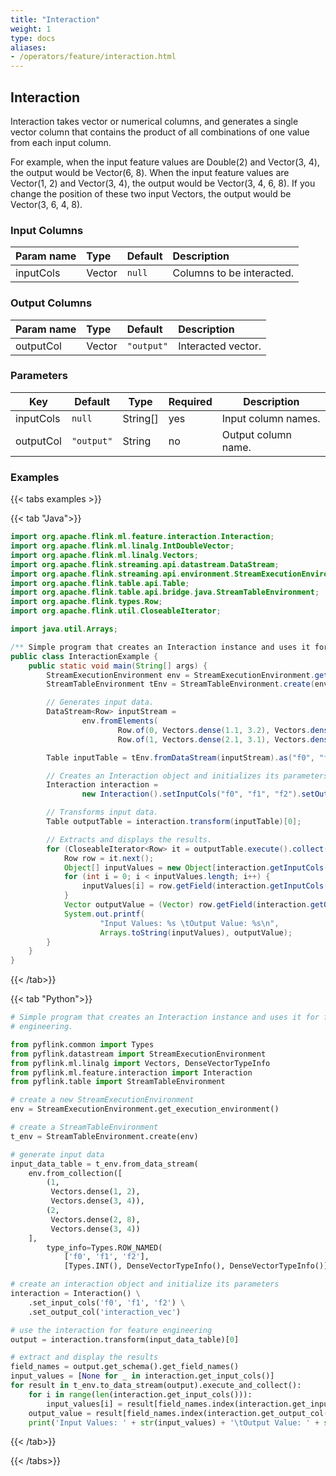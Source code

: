 ```yaml
---
title: "Interaction"
weight: 1
type: docs
aliases:
- /operators/feature/interaction.html
---
```


<!--
Licensed to the Apache Software Foundation (ASF) under one
or more contributor license agreements.  See the NOTICE file
distributed with this work for additional information
regarding copyright ownership.  The ASF licenses this file
to you under the Apache License, Version 2.0 (the
"License"); you may not use this file except in compliance
with the License.  You may obtain a copy of the License at

  http://www.apache.org/licenses/LICENSE-2.0

Unless required by applicable law or agreed to in writing,
software distributed under the License is distributed on an
"AS IS" BASIS, WITHOUT WARRANTIES OR CONDITIONS OF ANY
KIND, either express or implied.  See the License for the
specific language governing permissions and limitations
under the License.
-->

## Interaction

Interaction takes vector or numerical columns, and generates a single vector column that contains
the product of all combinations of one value from each input column.

For example, when the input feature values are Double(2) and Vector(3, 4), the output would be 
Vector(6, 8). When the input feature values are Vector(1, 2) and Vector(3, 4), the output would
be Vector(3, 4, 6, 8). If you change the position of these two input Vectors, the output would 
be Vector(3, 6, 4, 8).

### Input Columns

| Param name | Type   | Default | Description               |
|:-----------|:-------|:--------|:--------------------------|
| inputCols  | Vector | `null`  | Columns to be interacted. |

### Output Columns

| Param name | Type   | Default    | Description        |
|:-----------|:-------|:-----------|:-------------------|
| outputCol  | Vector | `"output"` | Interacted vector. |

### Parameters

| Key             | Default    | Type      | Required | Description                |
|-----------------|------------|-----------|----------|----------------------------|
| inputCols       | `null`     | String[]  | yes      | Input column names.        |
| outputCol       | `"output"` | String    | no       | Output column name.        |

### Examples

{{< tabs examples >}}

{{< tab "Java">}}

```java
import org.apache.flink.ml.feature.interaction.Interaction;
import org.apache.flink.ml.linalg.IntDoubleVector;
import org.apache.flink.ml.linalg.Vectors;
import org.apache.flink.streaming.api.datastream.DataStream;
import org.apache.flink.streaming.api.environment.StreamExecutionEnvironment;
import org.apache.flink.table.api.Table;
import org.apache.flink.table.api.bridge.java.StreamTableEnvironment;
import org.apache.flink.types.Row;
import org.apache.flink.util.CloseableIterator;

import java.util.Arrays;

/** Simple program that creates an Interaction instance and uses it for feature engineering. */
public class InteractionExample {
    public static void main(String[] args) {
        StreamExecutionEnvironment env = StreamExecutionEnvironment.getExecutionEnvironment();
        StreamTableEnvironment tEnv = StreamTableEnvironment.create(env);

        // Generates input data.
        DataStream<Row> inputStream =
                env.fromElements(
                        Row.of(0, Vectors.dense(1.1, 3.2), Vectors.dense(2, 3)),
                        Row.of(1, Vectors.dense(2.1, 3.1), Vectors.dense(1, 3)));

        Table inputTable = tEnv.fromDataStream(inputStream).as("f0", "f1", "f2");

        // Creates an Interaction object and initializes its parameters.
        Interaction interaction =
                new Interaction().setInputCols("f0", "f1", "f2").setOutputCol("outputVec");

        // Transforms input data.
        Table outputTable = interaction.transform(inputTable)[0];

        // Extracts and displays the results.
        for (CloseableIterator<Row> it = outputTable.execute().collect(); it.hasNext(); ) {
            Row row = it.next();
            Object[] inputValues = new Object[interaction.getInputCols().length];
            for (int i = 0; i < inputValues.length; i++) {
                inputValues[i] = row.getField(interaction.getInputCols()[i]);
            }
            Vector outputValue = (Vector) row.getField(interaction.getOutputCol());
            System.out.printf(
                    "Input Values: %s \tOutput Value: %s\n",
                    Arrays.toString(inputValues), outputValue);
        }
    }
}

```

{{< /tab>}}

{{< tab "Python">}}

```python
# Simple program that creates an Interaction instance and uses it for feature
# engineering.

from pyflink.common import Types
from pyflink.datastream import StreamExecutionEnvironment
from pyflink.ml.linalg import Vectors, DenseVectorTypeInfo
from pyflink.ml.feature.interaction import Interaction
from pyflink.table import StreamTableEnvironment

# create a new StreamExecutionEnvironment
env = StreamExecutionEnvironment.get_execution_environment()

# create a StreamTableEnvironment
t_env = StreamTableEnvironment.create(env)

# generate input data
input_data_table = t_env.from_data_stream(
    env.from_collection([
        (1,
         Vectors.dense(1, 2),
         Vectors.dense(3, 4)),
        (2,
         Vectors.dense(2, 8),
         Vectors.dense(3, 4))
    ],
        type_info=Types.ROW_NAMED(
            ['f0', 'f1', 'f2'],
            [Types.INT(), DenseVectorTypeInfo(), DenseVectorTypeInfo()])))

# create an interaction object and initialize its parameters
interaction = Interaction() \
    .set_input_cols('f0', 'f1', 'f2') \
    .set_output_col('interaction_vec')

# use the interaction for feature engineering
output = interaction.transform(input_data_table)[0]

# extract and display the results
field_names = output.get_schema().get_field_names()
input_values = [None for _ in interaction.get_input_cols()]
for result in t_env.to_data_stream(output).execute_and_collect():
    for i in range(len(interaction.get_input_cols())):
        input_values[i] = result[field_names.index(interaction.get_input_cols()[i])]
    output_value = result[field_names.index(interaction.get_output_col())]
    print('Input Values: ' + str(input_values) + '\tOutput Value: ' + str(output_value))

```

{{< /tab>}}

{{< /tabs>}}
